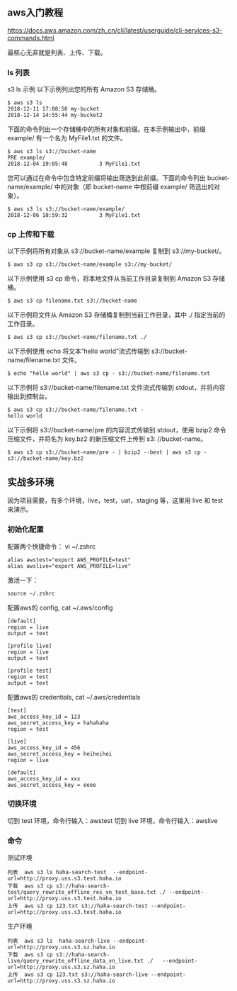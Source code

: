 ## aws入门教程

https://docs.aws.amazon.com/zh_cn/cli/latest/userguide/cli-services-s3-commands.html

最核心无非就是列表、上传、下载。

### ls 列表

s3 ls 示例
以下示例列出您的所有 Amazon S3 存储桶。

```text
$ aws s3 ls
2018-12-11 17:08:50 my-bucket
2018-12-14 14:55:44 my-bucket2
```

下面的命令列出一个存储桶中的所有对象和前缀。在本示例输出中，前缀 example/ 有一个名为 MyFile1.txt 的文件。

```text
$ aws s3 ls s3://bucket-name
PRE example/
2018-12-04 19:05:48          3 MyFile1.txt
```

您可以通过在命令中包含特定前缀将输出筛选到此前缀。下面的命令列出 bucket-name/example/ 中的对象（即 bucket-name 中按前缀
example/ 筛选出的对象）。

```text
$ aws s3 ls s3://bucket-name/example/
2018-12-06 18:59:32          3 MyFile1.txt
```

### cp 上传和下载

以下示例将所有对象从 s3://bucket-name/example 复制到 s3://my-bucket/。

```text
$ aws s3 cp s3://bucket-name/example s3://my-bucket/
```

以下示例使用 s3 cp 命令，将本地文件从当前工作目录复制到 Amazon S3 存储桶。

```text
$ aws s3 cp filename.txt s3://bucket-name
```

以下示例将文件从 Amazon S3 存储桶复制到当前工作目录，其中 ./ 指定当前的工作目录。

```text
$ aws s3 cp s3://bucket-name/filename.txt ./
```

以下示例使用 echo 将文本“hello world”流式传输到 s3://bucket-name/filename.txt 文件。

```text
$ echo "hello world" | aws s3 cp - s3://bucket-name/filename.txt
```

以下示例将 s3://bucket-name/filename.txt 文件流式传输到 stdout，并将内容输出到控制台。

```text
$ aws s3 cp s3://bucket-name/filename.txt -
hello world
```

以下示例将 s3://bucket-name/pre 的内容流式传输到 stdout，使用 bzip2 命令压缩文件，并将名为 key.bz2 的新压缩文件上传到 s3:
//bucket-name。

```text
$ aws s3 cp s3://bucket-name/pre - | bzip2 --best | aws s3 cp - s3://bucket-name/key.bz2
```

## 实战多环境

因为项目需要，有多个环境，live，test，uat，staging 等，这里用 live 和 test 来演示。

### 初始化配置

配置两个快捷命令： vi ~/.zshrc

```text
alias awstest="export AWS_PROFILE=test"
alias awslive="export AWS_PROFILE=live"
```

激活一下：

```text
source ~/.zshrc
```

配置aws的 config, cat ~/.aws/config

```text
[default]
region = live
output = text

[profile live]
region = live
output = text

[profile test]
region = test
output = text
```

配置aws的 credentials, cat ~/.aws/credentials

```text
[test]
aws_access_key_id = 123
aws_secret_access_key = hahahaha
region = test

[live]
aws_access_key_id = 456
aws_secret_access_key = heiheihei
region = live

[default]
aws_access_key_id = xxx
aws_secret_access_key = eeee
```

### 切换环境

切到 test 环境，命令行输入：awstest
切到 live 环境，命令行输入：awslive

### 命令

测试环境

```text
列表  aws s3 ls haha-search-test  --endpoint-url=http://proxy.uss.s3.test.haha.io
下载  aws s3 cp s3://haha-search-test/query_rewrite_offline_res_vn_test_base.txt ./ --endpoint-url=http://proxy.uss.s3.test.haha.io
上传  aws s3 cp 123.txt s3://haha-search-test --endpoint-url=http://proxy.uss.s3.test.haha.io
```

生产环境

```text
列表  aws s3 ls  haha-search-live --endpoint-url=http://proxy.uss.s3.sz.haha.io
下载  aws s3 cp s3://haha-search-live/query_rewrite_offline_data_vn_live.txt ./   --endpoint-url=http://proxy.uss.s3.sz.haha.io
上传  aws s3 cp 123.txt s3://haha-search-live --endpoint-url=http://proxy.uss.s3.sz.haha.io
```
